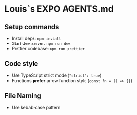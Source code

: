 # Louis`s EXPO AGENTS.md
 
## Setup commands
- Install deps: `npm install`
- Start dev server: `npm run dev`
- Prettier codebase: `npm run prettier`
 
## Code style
- Use TypeScript strict mode (`"strict": true`)
- Functions **prefer** arrow function style (`const fn = () => {}`)  


## File Naming
- Use kebab-case pattern

